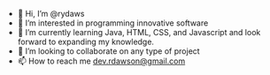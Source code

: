 - 👋 Hi, I’m @rydaws
- 👀 I’m interested in programming innovative software
- 🌱 I’m currently learning Java, HTML, CSS, and Javascript and look forward to expanding my knowledge.
- 💞️ I’m looking to collaborate on any type of project
- 📫 How to reach me dev.rdawson@gmail.com

<!---
rydaws/rydaws is a ✨ special ✨ repository because its `README.md` (this file) appears on your GitHub profile.
You can click the Preview link to take a look at your changes.
--->
